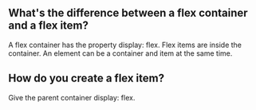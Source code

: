 ## What's the difference between a flex container and a flex item?
A flex container has the property display: flex. Flex items are inside the container. An element can be a container and item at the same time.

## How do you create a flex item?
Give the parent container display: flex.